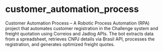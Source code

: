 # customer_automation_process
 Customer Automation Process – A Robotic Process Automation (RPA) project that automates customer registration in the Challenge system and freight quotation using Correios and Jadlog APIs. The bot extracts data from a spreadsheet, retrieves CNPJ details via Brasil API, processes the registration, and generates optimized freight quotes.
